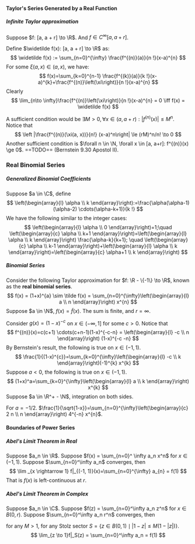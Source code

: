#### Taylor's Series Generated by a Real Function

##### Infinite Taylor approximation

Suppose $f: [a, a + r] \to \R$. And $f \in C^\infty[a, a + r]$.

Define $\widetilde f(x): [a, a + r] \to \R$ as:
$$
\widetilde f(x) := \sum_{n=0}^{\infty} \frac{f^{(n)}(a)}{n !}(x-a)^{n}
$$
For some $\xi(a, x) \in (a, x)$, we have:
$$
f(x)=\sum_{k=0}^{n-1} \frac{f^{(k)}(a)}{k !}(x-a)^{k}+\frac{f^{(n)}\left(\xi\right)}{n !}(x-a)^{n}
$$
Clearly
$$
\lim_{n\to \infty}\frac{f^{(n)}\left(\xi\right)}{n !}(x-a)^{n} = 0 \iff f(x) = \widetilde f(x)
$$


A sufficient condition would be $\exists M > 0, \forall x \in (a, a+r):|f^{(n)}(x)| \le M^n$. Notice that
$$
\left |\frac{f^{(n)}(\xi(a, x))}{n!} (x-a)^n\right| \le (rM)^n/n! \to 0
$$
Another sufficient condition is $\forall n \in \N, \forall x \in [a, a+r]: f^{(n)}(x) \ge 0$. ==TODO== (Bernstein 9.30 Apostol II).

### Real Binomial Series

##### Generalized Binomial Coefficients

 Suppose $a \in \C$, define
$$
\left(\begin{array}{l}
\alpha \\
k
\end{array}\right):=\frac{\alpha(\alpha-1)(\alpha-2) \cdots(\alpha-k+1)}{k !}
$$
We have the following similar to the integer cases:
$$
\left(\begin{array}{l}
\alpha \\
0
\end{array}\right)=1;\quad
\left(\begin{array}{c}
\alpha \\
k+1
\end{array}\right)=\left(\begin{array}{l}
\alpha \\
k
\end{array}\right) \frac{\alpha-k}{k+1}; \quad \left(\begin{array}{c}
\alpha \\
k-1
\end{array}\right)+\left(\begin{array}{l}
\alpha \\
k
\end{array}\right)=\left(\begin{array}{c}
\alpha+1 \\
k
\end{array}\right)
$$
##### Binomial Series

 Consider the following Taylor approximation for $f: \R - \{-1\} \to \R$, known as the **real binomial series**.
$$
f(x) = (1+x)^{a} \sim  \tilde f(x) = \sum_{n=0}^{\infty}\left(\begin{array}{l}
a \\
n
\end{array}\right) x^{n}
$$
Suppose $a \in \N$, $f(x) = \tilde f(x)$. The sum is finite, and $r = \infty$.

Consider $g(x) = (1 - x)^{-c}$  on $x \in (-\infty, 1]$ for some $c > 0$. Notice that
$$
f^{(n)}(x)=c(c+1) \cdots(c+n-1)(1-x)^{-c-n} = \left(\begin{array}{l}
-c \\
n
\end{array}\right) (1-x)^{-c -n}
$$
By Bernstein's result, the following is true on $x\in(-1, 1)$.
$$
\frac{1}{(1-x)^{c}}=\sum_{k=0}^{\infty}\left(\begin{array}{l}
-c \\
k
\end{array}\right)(-1)^{k} x^{k}
$$
Suppose $a < 0$, the following is true on $x \in (-1, 1)$.
$$
(1+x)^a=\sum_{k=0}^{\infty}\left(\begin{array}{l}
a \\
k
\end{array}\right) x^{k}
$$
Suppose $a \in \R^+ - \N$, integration on both sides.

For $a = -1 / 2$. $\frac{1}{\sqrt{1-x}}=\sum_{n=0}^{\infty}\left(\begin{array}{c}
2 n \\
n
\end{array}\right) 4^{-n} x^{n}$.

#### Boundaries of Power Series

##### Abel's Limit Theorem in Real

 Suppose $a_n \in \R$. Suppose $f(x) = \sum_{n=0}^ \infty a_n x^n$ for $x \in (-1, 1)$. Suppose $\sum_{n=0}^\infty a_n$ converges, then
$$
\lim _{x \rightarrow 1} f|_{(-1, 1)}(x)=\sum_{n=0}^{\infty} a_{n} = f(1)
$$
That is $f(x)$ is left-continuous at $r$.

##### Abel's Limit Theorem in Complex

Suppose $a_n \in \C$. Suppose $f(z) = \sum_{n=0}^\infty a_n z^n$ for $x\in B(0, r)$. Suppose $\sum_{n=0}^\infty a_n r^n$ converges, then

for any $M > 1$, for any Stolz sector $S=\{z \in B(0, 1) \mid |1-z| \leq M(1-|z|) \}$.
$$
\lim_{z \to 1}f|_S(z) = \sum_{n=0}^\infty a_n = f(1)
$$

